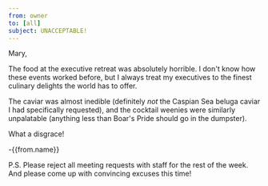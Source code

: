 ```yaml
---
from: owner
to: [all]
subject: UNACCEPTABLE!
---
```

Mary,

The food at the executive retreat was absolutely horrible. I don't know how these events worked before, but I always treat my executives to the finest culinary delights the world has to offer.

The caviar was almost inedible (definitely *not* the Caspian Sea beluga caviar I had specifically requested), and the cocktail weenies were similarly unpalatable (anything less than Boar's Pride should go in the dumpster).

What a disgrace!

-{{from.name}}

P.S. Please reject all meeting requests with staff for the rest of the week. And please come up with convincing excuses this time!

